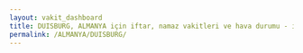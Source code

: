 ```yaml
---
layout: vakit_dashboard
title: DUISBURG, ALMANYA için iftar, namaz vakitleri ve hava durumu - ilçe/eyalet seç
permalink: /ALMANYA/DUISBURG/
---
```


<script type="text/javascript">
  var GLOBAL_COUNTRY = 'ALMANYA';
  var GLOBAL_CITY = 'DUISBURG';
  var GLOBAL_STATE = '';
  var lat = 72;
  var lon = 21;
</script>
